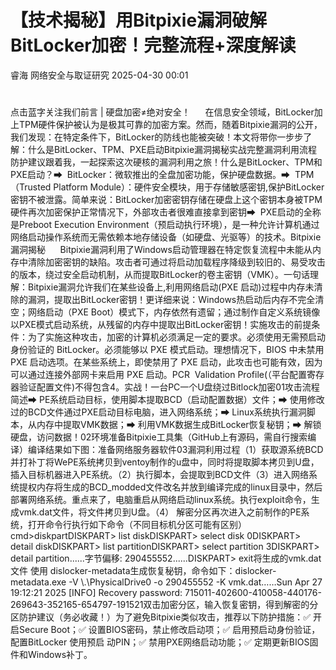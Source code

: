#  【技术揭秘】用Bitpixie漏洞破解BitLocker加密！完整流程+深度解读   
睿海  网络安全与取证研究   2025-04-30 00:01  
  
#   
点击蓝字关注我们前言 | 硬盘加密≠绝对安全！      在信息安全领域，BitLocker加上TPM硬件保护被认为是极其可靠的加密方案。然而，随着Bitpixie漏洞的公开，我们发现：在特定条件下，BitLocker的防线也能被突破！本文将带你一步步了解：什么是BitLocker、TPM、PXE启动Bitpixie漏洞揭秘实战完整漏洞利用流程防护建议跟着我，一起探索这次硬核的漏洞利用之旅！什么是BitLocker、TPM和PXE启动？➡  BitLocker：微软推出的全盘加密功能，保护硬盘数据。➡  TPM（Trusted Platform Module）：硬件安全模块，用于存储敏感密钥,保护BitLocker密钥不被泄露。简单来说：BitLocker加密密钥存储在硬盘上这个密钥本身被TPM硬件再次加密保护正常情况下，外部攻击者很难直接拿到密钥➡  PXE启动的全称是Preboot Execution Environment（预启动执行环境），是一种允许计算机通过网络启动操作系统而无需依赖本地存储设备（如硬盘、光驱等）的技术。Bitpixie漏洞揭秘      Bitpixie漏洞利用了Windows启动管理器在特定恢复流程中未能从内存中清除加密密钥的缺陷。攻击者可通过将启动加载程序降级到较旧的、易受攻击的版本，绕过安全启动机制，从而提取BitLocker的卷主密钥（VMK）。一句话理解：Bitpixie漏洞允许我们在某些设备上,利用网络启动(PXE 启动)过程中内存未清除的漏洞，提取出BitLocker密钥！更详细来说：Windows热启动后内存不完全清空；网络启动（PXE Boot）模式下，内存依然有遗留；通过制作自定义系统镜像以PXE模式启动系统，从残留的内存中提取出BitLocker密钥！实施攻击的前提条件：为了实施这种攻击，加密的计算机必须满足一定的要求。必须使用无需预启动身份验证的 BitLocker。必须能够以 PXE 模式启动。理想情况下，BIOS 中未禁用 PXE 启动选项。在某些系统上，即使禁用了 PXE 启动，此攻击也可能有效，因为可以通过连接外部网卡来启用 PXE 启动。PCR  Validation Profile(（平台配置寄存器验证配置文件)不得包含4。实战！一台PC一个U盘绕过Bitlock加密01攻击流程简述➡ PE系统启动目标，使用脚本提取BCD（启动配置数据）文件；➡ 使用修改过的BCD文件通过PXE启动目标电脑，进入网络系统；➡ Linux系统执行漏洞脚本，从内存中提取VMK数据；➡ 利用VMK数据生成BitLocker恢复秘钥；➡ 解锁硬盘，访问数据！02环境准备Bitpixie工具集（GitHub上有源码，需自行搜索编译）编译结果如下图：准备网络服务器软件03漏洞利用过程（1）获取源系统BCD并打补丁将WePE系统拷贝到ventoy制作的u盘中，同时将提取脚本拷贝到U盘，插入目标机器进入PE系统。（2）执行脚本，会提取到BCD文件（3）进入网络系统提权内存将生成的BCD_modded文件改名并放到编译完成的linux目录中，然后部署网络系统。重点来了，电脑重启从网络启动linux系统。执行exploit命令，生成vmk.dat文件，将文件拷贝到U盘。（4） 解密分区再次进入之前制作的PE系统，打开命令行执行如下命令（不同目标机分区可能有区别）cmd>diskpartDISKPART> list diskDISKPART> select disk 0DISKPART> detail diskDISKPART> list partitionDISKPART> select partition 3DISKPART> detail partition......字节偏移: 290455552......DISKPART> exit将生成的vmk.dat文件 使用 dislocker-metadata生成恢复秘钥，命令如下：dislocker-metadata.exe -V \\.\PhysicalDrive0 -o 290455552 -K vmk.dat……Sun Apr 27 19:12:21 2025 [INFO] Recovery password: 715011-402600-410058-440176-269643-352165-654797-191521双击加密分区，输入恢复密钥，得到解密的分区防护建议（务必收藏！）为了避免Bitpixie类似攻击，推荐以下防护措施：✅ 开启Secure Boot；✅ 设置BIOS密码，禁止修改启动项；✅ 启用预启动身份验证，配置BitLocker 使用预启 动PIN；✅ 禁用PXE网络启动功能；✅ 定期更新BIOS固件和Windows补丁。  
  
